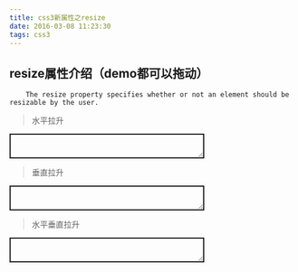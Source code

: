 ```yaml
---
title: css3新属性之resize
date: 2016-03-08 11:23:30
tags: css3
---
```


## resize属性介绍（demo都可以拖动）
```
    The resize property specifies whether or not an element should be resizable by the user.
```
> 水平拉升

<div style=' border: 2px solid;padding: 20px;width: 300px;resize: horizontal; overflow: auto;'></div>

>垂直拉升

<div style=' border: 2px solid;padding: 20px;width: 300px;resize: vertical; overflow: auto;'></div>

>水平垂直拉升

<div style=' border: 2px solid;padding: 20px;width: 300px;resize: both; overflow: auto;'></div>
